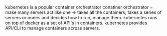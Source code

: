 kubernetes is a popular container orchestrator
conatiner orchestrator =  make many servers act like one -> takes all the containers, takes a series of servers or nodes and decides how to run, manage them.
kubernetes runs on top of docker as a set of API's in containers.
kubernetes provides API/CLI to manage containers across servers.


